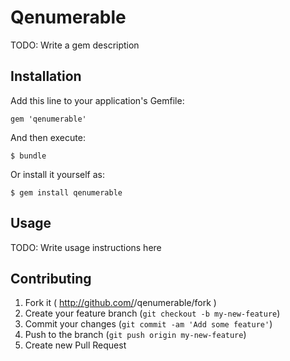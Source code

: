 # Qenumerable

TODO: Write a gem description

## Installation

Add this line to your application's Gemfile:

    gem 'qenumerable'

And then execute:

    $ bundle

Or install it yourself as:

    $ gem install qenumerable

## Usage

TODO: Write usage instructions here

## Contributing

1. Fork it ( http://github.com/<my-github-username>/qenumerable/fork )
2. Create your feature branch (`git checkout -b my-new-feature`)
3. Commit your changes (`git commit -am 'Add some feature'`)
4. Push to the branch (`git push origin my-new-feature`)
5. Create new Pull Request
